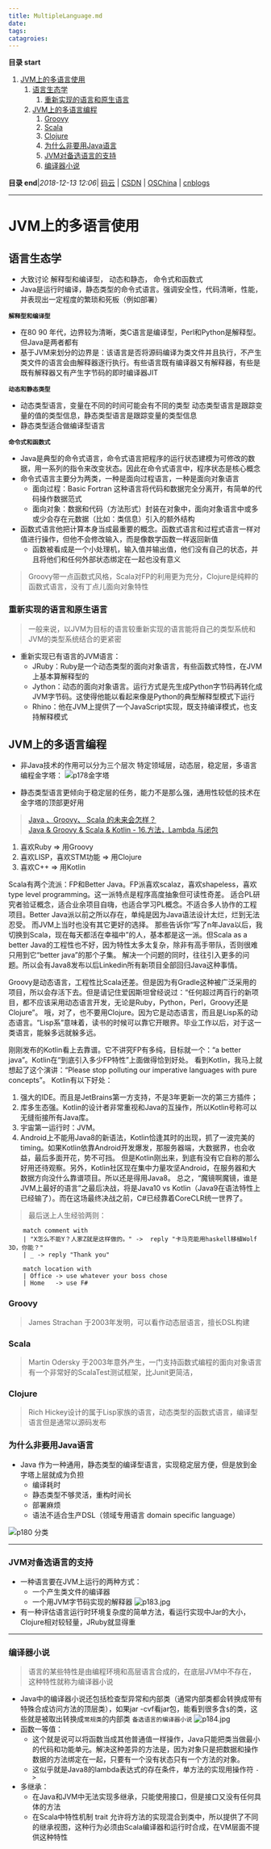```yaml
---
title: MultipleLanguage.md
date: 
tags: 
catagroies: 
---
```


**目录 start**
 
1. [JVM上的多语言使用](#jvm上的多语言使用)
    1. [语言生态学](#语言生态学)
        1. [重新实现的语言和原生语言](#重新实现的语言和原生语言)
    1. [JVM上的多语言编程](#jvm上的多语言编程)
        1. [Groovy](#groovy)
        1. [Scala](#scala)
        1. [Clojure](#clojure)
        1. [为什么非要用Java语言](#为什么非要用java语言)
        1. [JVM对备选语言的支持](#jvm对备选语言的支持)
        1. [编译器小说](#编译器小说)

**目录 end**|_2018-12-13 12:06_| [码云](https://gitee.com/gin9) | [CSDN](http://blog.csdn.net/kcp606) | [OSChina](https://my.oschina.net/kcp1104) | [cnblogs](http://www.cnblogs.com/kuangcp)
****************************************
# JVM上的多语言使用


## 语言生态学
- 大致讨论 解释型和编译型， 动态和静态， 命令式和函数式
- Java是运行时编译，静态类型的命令式语言。强调安全性，代码清晰，性能，并表现出一定程度的繁琐和死板（例如部署）

**`解释型和编译型`**
- 在80 90 年代，边界较为清晰，类C语言是编译型，Perl和Python是解释型。但Java是两者都有
- 基于JVM来划分的边界是：该语言是否将源码编译为类文件并且执行，不产生类文件的语言会由解释器逐行执行。有些语言既有编译器又有解释器，有些是既有解释器又有产生字节码的即时编译器JIT

**`动态和静态类型`**
- 动态类型语言，变量在不同的时间可能会有不同的类型 动态类型语言是跟踪变量的值的类型信息，静态类型语言是跟踪变量的类型信息
- 静态类型适合做编译型语言

**`命令式和函数式`**
- Java是典型的命令式语言，命令式语言把程序的运行状态建模为可修改的数据，用一系列的指令来改变状态。因此在命令式语言中，程序状态是核心概念
- 命令式语言主要分为两类，一种是面向过程语言，一种是面向对象语言
    - 面向过程：Basic Fortran 这种语言将代码和数据完全分离开，有简单的代码操作数据范式
    - 面向对象：数据和代码（方法形式）封装在对象中，面向对象语言中或多或少会存在元数据（比如：类信息）引入的额外结构
- 函数式语言他把计算本身当成最重要的概念。函数式语言和过程式语言一样对值进行操作，但他不会修改输入，而是像数学函数一样返回新值
    - 函数被看成是一个小处理机，输入值并输出值，他们没有自己的状态，并且将他们和任何外部状态绑定在一起也没有意义
> Groovy带一点函数式风格，Scala对FP的利用更为充分，Clojure是纯粹的函数式语言，没有丁点儿面向对象特性

### 重新实现的语言和原生语言
> 一般来说，以JVM为目标的语言较重新实现的语言能将自己的类型系统和JVM的类型系统结合的更紧密

- 重新实现已有语言的JVM语言：
    - JRuby：Ruby是一个动态类型的面向对象语言，有些函数式特性，在JVM上基本算解释型的
    - Jython：动态的面向对象语言。运行方式是先生成Python字节码再转化成JVM字节码。这使得他能以看起来像是Python的典型解释型模式下运行
    - Rhino：他在JVM上提供了一个JavaScript实现，既支持编译模式，也支持解释模式

## JVM上的多语言编程
- 非Java技术的作用可以分为三个层次 特定领域层，动态层，稳定层，多语言编程金字塔：
![p178金字塔](https://raw.githubusercontent.com/Kuangcp/ImageRepos/master/Tech/Book/Java7Developer/p178.jpg)

- 静态类型语言更倾向于稳定层的任务，能力不是那么强，通用性较低的技术在金字塔的顶部更好用

> [Java 、Groovy、 Scala 的未来会怎样？](https://www.zhihu.com/question/21740715)  
> [Java & Groovy & Scala & Kotlin - 16.方法，Lambda 与闭包](https://www.jianshu.com/p/3d01a98da9f9)


1. 喜欢Ruby => 用Groovy
1. 喜欢LISP，喜欢STM功能 => 用Clojure
1. 喜欢C++ => 用Kotlin

Scala有两个流派：FP和Better Java。FP派喜欢scalaz，喜欢shapeless，喜欢type level programming。这一派特点是程序高度抽象但可读性奇差。
适合PL研究者验证概念，适合业余项目自嗨，也适合学习PL概念。不适合多人协作的工程项目。Better Java派以前之所以存在，单纯是因为Java语法设计太烂，烂到无法忍受。
而JVM上当时也没有其它更好的选择。
那些告诉你“写了n年Java以后，我切换到Scala，现在每天都活在幸福中”的人，基本都是这一派。但Scala as a better Java的工程性也不好，因为特性太多太复杂，除非有高手带队，否则很难只用到它“better java”的那个子集。
解决一个问题的同时，往往引入更多的问题。所以会有Java8发布以后Linkedin所有新项目全部回归Java这种事情。

Groovy是动态语言，工程性比Scala还差。但是因为有Gradle这种被广泛采用的项目，所以会存活下去。但是请记住爱因斯坦曾经说过：“任何超过两百行的新项目，都不应该采用动态语言开发，无论是Ruby，Python，Perl，Groovy还是Clojure”。
哦，对了，也不要用Clojure。因为它是动态语言，而且是Lisp系的动态语言。“Lisp系”意味着，读书的时候可以靠它开眼界。毕业工作以后，对于这一类语言，能躲多远就躲多远。

刚刚发布的Kotlin看上去靠谱。它不讲究FP有多纯，目标就一个：“a better java”。Kotlin在“到底引入多少FP特性”上面做得恰到好处。 看到Kotlin，我马上就想起了这个演讲：“Please stop polluting our imperative languages with pure concepts”。
Kotlin有以下好处：
1. 强大的IDE。而且是JetBrains第一方支持，不是3年更新一次的第三方插件；
2. 库多生态强。Kotlin的设计者非常重视和Java的互操作，所以Kotlin号称可以无缝衔接所有Java库。
3. 宇宙第一运行时：JVM。
4. Android上不能用Java8的新语法，Kotlin恰逢其时的出现，抓了一波完美的timing。如果Kotlin依靠Android开发爆发，那服务器端，大数据界，也会收益，最后多面开花，势不可挡。
但是Kotlin刚出来，到底有没有它自称的那么好用还待观察。另外，Kotlin社区现在集中力量攻坚Android，在服务器和大数据方向没什么靠谱项目。所以还是得用Java8。
总之，“魔镜啊魔镜，谁是JVM上最好的语言”之最后决战，将是Java10 vs Kotlin（Java9在语法特性上已经输了）。而在这场最终决战之前，C#已经靠着CoreCLR统一世界了。

> 最后送上人生经验两则：  
```
    match comment with
    | "X怎么不能Y？人家Z就是这样做的。" ->  reply "卡马克能用haskell移植Wolf 3D，你能？"
    | _ -> reply "Thank you"
```

```
    match location with
    | Office -> use whatever your boss chose
    | Home   -> use F#
```
### Groovy
> James Strachan 于2003年发明，可以看作动态层语言，擅长DSL构建

### Scala
> Martin Odersky 于2003年意外产生，一门支持函数式编程的面向对象语言  
> 有一个非常好的ScalaTest测试框架，比Junit更简洁，

### Clojure
> Rich Hickey设计的属于Lisp家族的语言，动态类型的函数式语言，编译型语言但是通常以源码发布

### 为什么非要用Java语言
- Java 作为一种通用，静态类型的编译型语言，实现稳定层方便，但是放到金字塔上层就成为负担
    - 编译耗时
    - 静态类型不够灵活，重构时间长
    - 部署麻烦
    - 语法不适合生产DSL（领域专用语言 domain specific language）

![p180 分类](https://raw.githubusercontent.com/Kuangcp/ImageRepos/master/Tech/Book/Java7Developer/p180.jpg)

****************

### JVM对备选语言的支持
- 一种语言要在JVM上运行的两种方式：
    - 一个产生类文件的编译器
    - 一个用JVM字节码实现的解释器
![p183.jpg](https://raw.githubusercontent.com/Kuangcp/ImageRepos/master/Tech/Book/Java7Developer/p183.jpg)
- 有一种评估语言运行时环境复杂度的简单方法，看运行实现中Jar的大小，Clojure相对较轻量，JRuby就显得重

**************************

### 编译器小说
> 语言的某些特性是由编程环境和高层语言合成的，在底层JVM中不存在，这种特性就称为编译器小说

- Java中的编译器小说还包括检查型异常和内部类（通常内部类都会转换成带有特殊合成访问方法的顶层类），如果jar -cvf看jar包，能看到很多含`$`的类，这些就是被取出转换成`常规类`的内部类
`备选语言的编译器小说`
![p184.jpg](https://raw.githubusercontent.com/Kuangcp/ImageRepos/master/Tech/Book/Java7Developer/p184.jpg)
- 函数一等值：
    - 这个就是说可以将函数当成其他普通值一样操作，Java只能把类当做最小的代码和功能单元。解决这种差异的方法是，因为对象只是把数据和操作数据的方法绑定在一起，只要有一个没有状态只有一个方法的对象。
    - 这似乎就是Java8的lambda表达式的存在条件，单方法的实现用操作符 `->`
- 多继承：
    - 在Java和JVM中无法实现多继承，只能使用接口，但是接口又没有任何具体的方法
    - 在Scala中特性机制 trait 允许将方法的实现混合到类中，所以提供了不同的继承视图，这种行为必须由Scala编译器和运行时合成，在VM层面不提供这种特性
  

